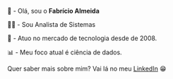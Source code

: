 <p>🙋 - Ol&aacute;, sou o <strong>Fabr&iacute;cio Almeida</strong></p>

<p>👨&zwj;💻 - Sou Analista de Sistemas</p>

<p>📅 - Atuo no mercado de tecnologia desde de 2008.&nbsp;</p>

<p>📊&nbsp;- Meu foco atual &eacute; ciência de dados.</p>

<p>Quer saber mais sobre mim? Vai l&aacute; no meu <a href="https://www.linkedin.com/in/fabr%C3%ADcioalmeida/">LinkedIn</a> 😁</p>
